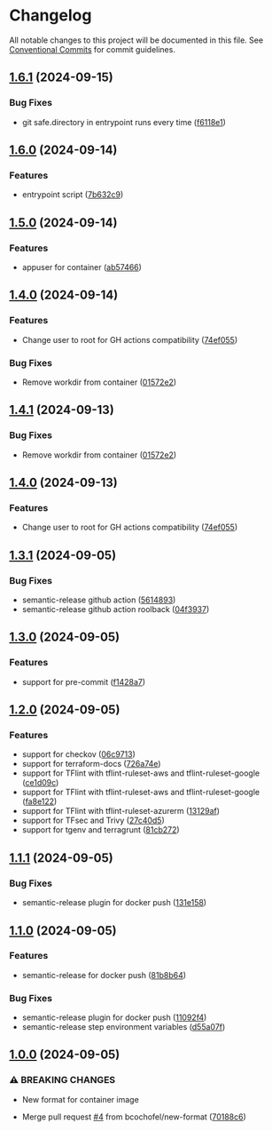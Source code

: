 # Changelog

All notable changes to this project will be documented in this file. See
[Conventional Commits](https://conventionalcommits.org) for commit guidelines.

## [1.6.1](https://github.com/bcochofel/terraform-tools/compare/1.6.0...1.6.1) (2024-09-15)

### Bug Fixes

* git safe.directory in entrypoint runs every time ([f6118e1](https://github.com/bcochofel/terraform-tools/commit/f6118e1fcef0ca889eb6f9e96a900b811c6ffb81))

## [1.6.0](https://github.com/bcochofel/terraform-tools/compare/1.5.0...1.6.0) (2024-09-14)

### Features

* entrypoint script ([7b632c9](https://github.com/bcochofel/terraform-tools/commit/7b632c9233ee93da1058aa6649770f8c6ff55122))

## [1.5.0](https://github.com/bcochofel/terraform-tools/compare/1.4.0...1.5.0) (2024-09-14)

### Features

* appuser for container ([ab57466](https://github.com/bcochofel/terraform-tools/commit/ab57466e5d17f4b870d0b51c86db0b5442b16dbb))

## [1.4.0](https://github.com/bcochofel/terraform-tools/compare/1.3.1...1.4.0) (2024-09-14)

### Features

* Change user to root for GH actions compatibility ([74ef055](https://github.com/bcochofel/terraform-tools/commit/74ef0552db2f86d7ad57162631f653f9ac8c41dc))

### Bug Fixes

* Remove workdir from container ([01572e2](https://github.com/bcochofel/terraform-tools/commit/01572e21b960cf0d2085226bca444ef3bdbc013c))

## [1.4.1](https://github.com/bcochofel/terraform-tools/compare/1.4.0...1.4.1) (2024-09-13)

### Bug Fixes

* Remove workdir from container ([01572e2](https://github.com/bcochofel/terraform-tools/commit/01572e21b960cf0d2085226bca444ef3bdbc013c))

## [1.4.0](https://github.com/bcochofel/terraform-tools/compare/1.3.1...1.4.0) (2024-09-13)

### Features

* Change user to root for GH actions compatibility ([74ef055](https://github.com/bcochofel/terraform-tools/commit/74ef0552db2f86d7ad57162631f653f9ac8c41dc))

## [1.3.1](https://github.com/bcochofel/terraform-tools/compare/1.3.0...1.3.1) (2024-09-05)

### Bug Fixes

* semantic-release github action ([5614893](https://github.com/bcochofel/terraform-tools/commit/5614893dcae3b4d4d3561fe7e5c51d56fa97e963))
* semantic-release github action roolback ([04f3937](https://github.com/bcochofel/terraform-tools/commit/04f3937fb3a6a6dd2df58c1973adf3e73a3a5f83))

## [1.3.0](https://github.com/bcochofel/terraform-tools/compare/1.2.0...1.3.0) (2024-09-05)

### Features

* support for pre-commit ([f1428a7](https://github.com/bcochofel/terraform-tools/commit/f1428a70977fa82d67669250ef755f81952ee105))

## [1.2.0](https://github.com/bcochofel/terraform-tools/compare/1.1.1...1.2.0) (2024-09-05)

### Features

* support for checkov ([06c9713](https://github.com/bcochofel/terraform-tools/commit/06c9713875dc6cdea94ff0b30dd110d125497d2d))
* support for terraform-docs ([726a74e](https://github.com/bcochofel/terraform-tools/commit/726a74e37e79cf35914a6c7bd3a5908b482355f4))
* support for TFlint with tflint-ruleset-aws and tflint-ruleset-google ([ce1d09c](https://github.com/bcochofel/terraform-tools/commit/ce1d09c3efd594016973660c762fe8d41fb7c3e7))
* support for TFlint with tflint-ruleset-aws and tflint-ruleset-google ([fa8e122](https://github.com/bcochofel/terraform-tools/commit/fa8e1225531d411d43c72072807875de73185414))
* support for TFlint with tflint-ruleset-azurerm ([13129af](https://github.com/bcochofel/terraform-tools/commit/13129af943e5a04471717e3d84e4b2aa2ed00ab1))
* support for TFsec and Trivy ([27c40d5](https://github.com/bcochofel/terraform-tools/commit/27c40d52a4e1801e7d9291713ace341ff62d1796))
* support for tgenv and terragrunt ([81cb272](https://github.com/bcochofel/terraform-tools/commit/81cb2723e701414f68e14c13c115c74184930f60))

## [1.1.1](https://github.com/bcochofel/terraform-tools/compare/1.1.0...1.1.1) (2024-09-05)

### Bug Fixes

* semantic-release plugin for docker push ([131e158](https://github.com/bcochofel/terraform-tools/commit/131e158c212d7dd3e4c9beba4467c59f1dcb1dca))

## [1.1.0](https://github.com/bcochofel/terraform-tools/compare/1.0.0...1.1.0) (2024-09-05)

### Features

* semantic-release for docker push ([81b8b64](https://github.com/bcochofel/terraform-tools/commit/81b8b64dc23713ae5ec61160e9a4df7277997f74))

### Bug Fixes

* semantic-release plugin for docker push ([11092f4](https://github.com/bcochofel/terraform-tools/commit/11092f465c222308b4e32719e2d5385dfe29aa27))
* semantic-release step environment variables ([d55a07f](https://github.com/bcochofel/terraform-tools/commit/d55a07f461461187fb723f55984d43dd31be03ab))

## [1.0.0](https://github.com/bcochofel/terraform-tools/compare/v0.1.0...1.0.0) (2024-09-05)

### ⚠ BREAKING CHANGES

* New format for container image

* Merge pull request [#4](https://github.com/bcochofel/terraform-tools/issues/4) from bcochofel/new-format ([70188c6](https://github.com/bcochofel/terraform-tools/commit/70188c62074a4d57df87c5a4895be84abd3aa94f))
